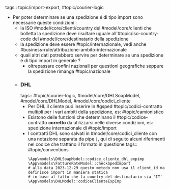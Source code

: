 tags:: topic/import-export, #topic/courier-logic

- Per poter determinare se una spedizione é di tipo import sono necessarie queste condizioni :
	- la ISO #model/core/clienti/country del #model/core/clienti che bolletta la spedizione deve risultare uguale all'#topic/iso-country-code  del #model/core/destinatario della spedizione
	- la spedizione deve essere #topic/internazionale, vedi anche #business-rule/attribuzione-ambito-internazionale
	- quali altri dati potrebbero servire per determinare se una spedizione é di tipo import in generale ?
		- oltrepassare confini nazionali per questioni geografiche seppure la spedizione rimanga #topic/nazionale
	- ### DHL
	  tags:: #topic/courier-logic, #model/core/DHLSoapModel, #model/core/DHLModel, #model/core/codici_cliente
		- Per DHL il cliente puó inserire in #gsped #topic/codici-contratto multipli per i vari ambiti della spedizione, es: #topic/camionistico
		- Esistono delle funzioni che determinano il #topic/codice-contratto **corretto** da utilizzarsi nelle diverse condizioni, es: spedizione internazionale di #topic/import
		- I contratti DHL sono salvati in #model/core/codici_cliente con una notazione separata da pipe `|`, qui di seguito alcuni riferimenti nel codice che trattano il formato in questione
		  tags:: #topic/conventions
		  ```
		  \App\models\DHLSoapModel::codice_cliente_dhl_expimp
		  \App\models\FattureRateModel::checkSpedImport
		  # alla data 2023-12-29 questo metodo non usa il client_id ma definisce import in maniera statica
		  # in base al fatto che la country del destinatario sia 'IT'
		  \App\models\DHLModel::codiceClienteExpImp
		  ```